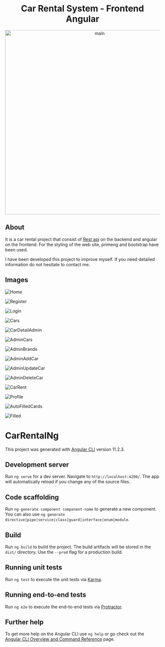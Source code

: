<h1 align="center">Car Rental System - Frontend Angular</h1> 
<p align="center">
  <img src="https://github.com/salihyanbal/car-rental-ng/blob/master/readme-images/main1.png" width="600" alt="main">
</p>

## About

It is a car rental project that consist of <a href="https://github.com/salihyanbal/CarRentalProject" target="_blank" rel="nofollow">Rest api</a> on the backend and angular on the frontend. For the styling of the web site, primeng and bootstrap have been used. 

I have been developed this project to improve myself. If you need detailed information do not hesitate to contact me.

## Images

![Home](https://github.com/salihyanbal/car-rental-ng/blob/master/readme-images/home.jpg)

![Register](https://github.com/salihyanbal/car-rental-ng/blob/master/readme-images/registerform.jpg)

![Login](https://github.com/salihyanbal/car-rental-ng/blob/master/readme-images/loginform.jpg)

![Cars](https://github.com/salihyanbal/car-rental-ng/blob/master/readme-images/cars.jpg)

![CarDetailAdmin](https://github.com/salihyanbal/car-rental-ng/blob/master/readme-images/car-detail-admin-mode.jpg)

![AdminCars](https://github.com/salihyanbal/car-rental-ng/blob/master/readme-images/admin-cars.jpg)

![AdminBrands](https://github.com/salihyanbal/car-rental-ng/blob/master/readme-images/admin-brands.jpg)

![AdminAddCar](https://github.com/salihyanbal/car-rental-ng/blob/master/readme-images/admin-add-car.jpg)

![AdminUpdateCar](https://github.com/salihyanbal/car-rental-ng/blob/master/readme-images/admin-update-car.jpg)

![AdminDeleteCar](https://github.com/salihyanbal/car-rental-ng/blob/master/readme-images/admin-delete-car.jpg)

![CarRent](https://github.com/salihyanbal/car-rental-ng/blob/master/readme-images/car-rent-modal.jpg)

![Profile](https://github.com/salihyanbal/car-rental-ng/blob/master/readme-images/profile-user.jpg)

![AutoFilledCards](https://github.com/salihyanbal/car-rental-ng/blob/master/readme-images/auto-filled-cards.jpg)

![Filled](https://github.com/salihyanbal/car-rental-ng/blob/master/readme-images/filled.jpg)


# CarRentalNg

This project was generated with [Angular CLI](https://github.com/angular/angular-cli) version 11.2.3.

## Development server

Run `ng serve` for a dev server. Navigate to `http://localhost:4200/`. The app will automatically reload if you change any of the source files.

## Code scaffolding

Run `ng generate component component-name` to generate a new component. You can also use `ng generate directive|pipe|service|class|guard|interface|enum|module`.

## Build

Run `ng build` to build the project. The build artifacts will be stored in the `dist/` directory. Use the `--prod` flag for a production build.

## Running unit tests

Run `ng test` to execute the unit tests via [Karma](https://karma-runner.github.io).

## Running end-to-end tests

Run `ng e2e` to execute the end-to-end tests via [Protractor](http://www.protractortest.org/).

## Further help

To get more help on the Angular CLI use `ng help` or go check out the [Angular CLI Overview and Command Reference](https://angular.io/cli) page.
